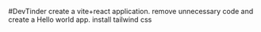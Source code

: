 #DevTinder
create a vite+react application.
remove unnecessary code and create a Hello world app.
install tailwind css
